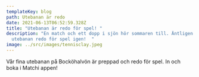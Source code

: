 ```yaml
---
templateKey: blog
path: Utebanan är redo
date: 2021-06-13T06:52:59.328Z
title: "Utebanan är redo för spel! "
description: "En match och ett dopp i sjön hör sommaren till. Äntligen är
  utebanan redo för spel igen!  "
image: ../src/images/tennisclay.jpeg
---
```

Vår fina utebanan på Bocköhalvön är preppad och redo för spel. In och boka i Matchi appen!